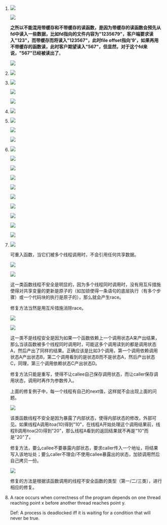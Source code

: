1. ![](./img/8.7.png)

   ![](./img/8.8.png)

   **之所以不能混用带缓存和不带缓存的读函数，是因为带缓存的读函数会预先从fd中读入一些数据，比如fd指向的文件内容为"1235679"，客户端要求读入"123"，而带缓存而将读入"123567"，此时file offset指向'9'，如果再用不带缓存的函数读，此时客户期望读入"567"，但显然，对于这个fd来说，"567"已经被读出了**。

   ![](./img/8.1.png)

2. ![](./img/8.2.png)

3. ![](./img/8.3.png)

   ![](./img/8.4.png)

   ![](./img/8.5.png)

4. ![](./img/8.6.png)

5. ![](./img/8.10.png)

   ![](./img/8.11.png)

   ![](./img/8.12.png)

6. ![](./img/8.9.png)

   ![](./img/8.13.png)

   ![](./img/8.14.png)

   ![](./img/8.15.png)

   ![](./img/8.16.png)

   ![](../06_ShellLab/img/6.20.png)

   ![](./img/8.17.png)

   ![](./img/8.18.png)

   ![](./img/8.19.png)

   ![](./img/8.20.png)

7. ![](./img/8.21.png)

   可重入函数，当它们被多个线程调用时，不会引用任何共享数据。

   ![](./img/8.22.png)

   ![](./img/8.23.png)

   这一类函数线程不安全是明显的，因为多个线程同时调用时，没有用互斥措施使得对共享变量的更新是原子的（如加锁使得一条语句的底层执行（有多个步骤）或一个代码块的执行是原子的），那么就会产生race。

   修复方法当然是用互斥措施消除race。

   ![](./img/8.24.png)

   ![](./img/8.25.png)

   这一类不是线程安全是因为如果一个函数依赖上一个调用状态A来产出结果，那么当该函数被多个线程同时调用时，可能这多个调用读到的都是调用状态A，然后产出了同样的结果。正确应该是比如3个调用，第一个调用依赖调用状态A产出状态B，第二个调用看到的是状态B而不是状态A，然后产出状态C，同理，第三个调用依赖状态C产出状态D。

   修复方法只能是重写，使得不让callee自己保存调用状态，而让caller保存调用状态，调用时再作为参数传入。

   上面的修复例子中，每一个线程有自己的next值，这样就不会出现上面的问题。

   ![](./img/8.26.png)

   该类函数线程不安全是因为暴露了内部状态，使得内部状态的修改，外部可见。如果线程A调用itoa(10)得到"10"，在线程A开始处理这个调用结果前，线程B调用itoa(20)得到"20"，那么线程A看到的返回结果就不再是"10"而是"20"了。

   修复方法，要么callee不要暴露内部状态，要求caller传入一个地址，将结果写入该地址处；要么caller不理会/不使用callee暴露出的状态，加锁调用然后自己拷贝一份。

   ![](./img/8.27.png)

   修复的方法是根据该函数调用的线程不安全函数的类型（第一/二/三类），进行相应的修复。

8. A race occurs when correctness of the program depends on one thread reaching point x before another thread reaches point y.

   Def: A process is deadlocked iff it is waiting for a condition that will never be true. 
   
   
   
   

